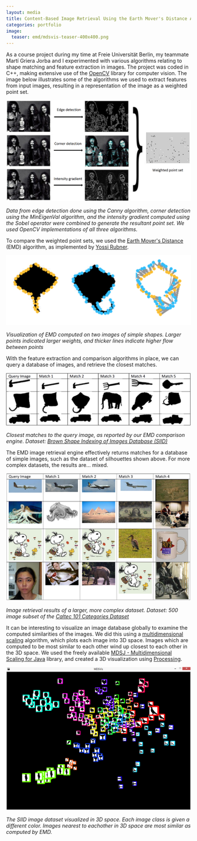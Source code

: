 ```yaml
---
layout: media
title: Content-Based Image Retrieval Using the Earth Mover's Distance Algorithm
categories: portfolio
image:
  teaser: emd/mdsvis-teaser-400x400.png
---
```


 As a course project during my time at Freie Universität Berlin, my teammate Martí Griera Jorba and I experimented with various algorithms relating to shape matching and feature extraction in images. The project was coded in C++, making extensive use of the [OpenCV](http://opencv.org/) library for computer vision. The image below illustrates some of the algorithms we used to extract features from input images, resulting in a representation of the image as a weighted point set. 

![ Feature extraction algorithms ](/images/emd/pointset-method.png)

*Data from edge detection done using the Canny algorithm, corner detection using the MinEigenVal algorithm, and the intensity gradient computed using the Sobel operator were combined to generate the resultant point set. We used OpenCV implementations of all three algorithms.*

To compare the weighted point sets, we used the [Earth Mover's Distance](https://en.wikipedia.org/wiki/Earth_mover%27s_distance) (EMD) algorithm, as implemented by [Yossi Rubner](http://ai.stanford.edu/~rubner/emd/default.htm). 

![ Images of a ray compared using EMD ](/images/emd/ray-emd-vis.png)

*Visualization of EMD computed on two images of simple shapes. Larger points indicated larger weights, and thicker lines indicate higher flow between points*

With the feature extraction and comparison algorithms in place, we can query a database of images, and retrieve the closest matches.

![ Simple shape matches ](/images/emd/simple-shapes-queries.png)

*Closest matches to the query image, as reported by our EMD comparison engine. Dataset: [Brown Shape Indexing of Images Database (SIID)](http://www.lems.brown.edu/vision/researchAreas/SIID/)*

The EMD image retrieval engine effectively returns matches for a database of simple images, such as the dataset of silhouettes shown above. For more complex datasets, the results are... mixed.

![ Matches from the Caltec 101 Categories Dataset ](/images/emd/categories-queries.png)

*Image retrieval results of a larger, more complex dataset. Dataset: 500 image subset of the [Caltec 101 Categories Dataset](http://www.vision.caltech.edu/Image_Datasets/Caltech101/)*

It can be interesting to visualize an image database globally to examine the computed similarities of the images. We did this using a [multidimensional scaling](https://en.wikipedia.org/wiki/Multidimensional_scaling) algorithm, which plots each image into 3D space. Images which are computed to be most similar to each other wind up closest to each other in the 3D space. We used the freely available [MDSJ - Multidimensional Scaling for Java](http://algo.uni-konstanz.de/software/mdsj/) library, and created a 3D visualization using [Processing](https://processing.org/).

![ Visualizing image similarities using multidimensional scaling ](/images/emd/mdsvis1.png)

*The SIID image dataset visualized in 3D space. Each image class is given a different color. Images nearest to eachother in 3D space are most similar as computed by EMD.* 